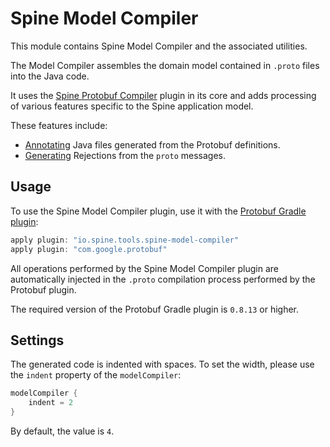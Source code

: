 # Spine Model Compiler

This module contains Spine Model Compiler and the associated utilities. 

The Model Compiler assembles the domain model contained in `.proto` files into the Java code. 

It uses the [Spine Protobuf Compiler](../protoc-plugin) plugin in its core and adds processing of 
various features specific to the Spine application model. 

These features include:

* [Annotating](src/main/java/io/spine/tools/compiler/annotation) Java files generated from the 
  Protobuf definitions.
* [Generating](src/main/java/io/spine/tools/compiler/gen/rejection) Rejections from the `proto` 
  messages.

## Usage

To use the Spine Model Compiler plugin, use it with the 
[Protobuf Gradle plugin](https://github.com/google/protobuf-gradle-plugin):

```groovy
apply plugin: "io.spine.tools.spine-model-compiler"
apply plugin: "com.google.protobuf"
```

All operations performed by the Spine Model Compiler plugin are automatically injected in the 
`.proto` compilation process performed by the Protobuf plugin.

The required version of the Protobuf Gradle plugin is `0.8.13` or higher.

## Settings

The generated code is indented with spaces. To set the width, please use the 
`indent` property of the `modelCompiler`:

```groovy
modelCompiler {
    indent = 2
}
```

By default, the value is `4`.

